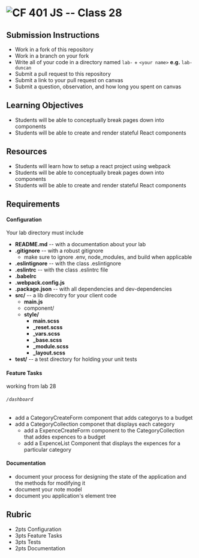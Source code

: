 ![CF](https://camo.githubusercontent.com/70edab54bba80edb7493cad3135e9606781cbb6b/687474703a2f2f692e696d6775722e636f6d2f377635415363382e706e67) 401 JS -- Class 28
===

## Submission Instructions
  * Work in a fork of this repository
  * Work in a branch on your fork
  * Write all of your code in a directory named `lab-` + `<your name>` **e.g.** `lab-duncan`
  * Submit a pull request to this repository
  * Submit a link to your pull request on canvas
  * Submit a question, observation, and how long you spent on canvas  

## Learning Objectives  
* Students will be able to conceptually break pages down into components
* Students will be able to create and render stateful React components

## Resources  
* Students will learn how to setup a react project using webpack
* Students will be able to conceptually break pages down into components
* Students will be able to create and render stateful React components

## Requirements  
#### Configuration  
<!-- list of files, configurations, tools, etc that are required -->
Your lab directory must include  
* **README.md** -- with a documentation about your lab
* **.gitignore** -- with a robust gitignore
  * make sure to ignore .env, node_modules, and build when applicable
* **.eslintignore** -- with the class .eslintignore
* **.eslintrc** -- with the class .eslintrc file
* **.babelrc**
* **.webpack.config.js** 
* **.package.json** -- with all dependencies and dev-dependencies
* **src/** -- a lib direcotry for your client code
  * **main.js**
  *  component/
  * **style/**
    * **main.scss**
    * **_reset.scss**
    * **_vars.scss**
    * **_base.scss**
    * **_module.scss**
    * **_layout.scss**
* **test/** -- a test directory for holding your unit tests

#### Feature Tasks  
working from lab 28  

###### `/dashboard`
* add a CategoryCreateForm component that adds categorys to a budget
* add a CategoryCollection componet that displays each category
  * add a ExpenceCreateForm component to the CategoryCollection that addes expences to a budget
  * add a ExpenceList Component that displays the expences for a particular category



####  Documentation  
* document your process for designing the state of the application and the methods for modifying it
* document your note model
* document you application's element tree

## Rubric  
* 2pts Configuration
* 3pts Feature Tasks
* 3pts Tests
* 2pts Documentation
